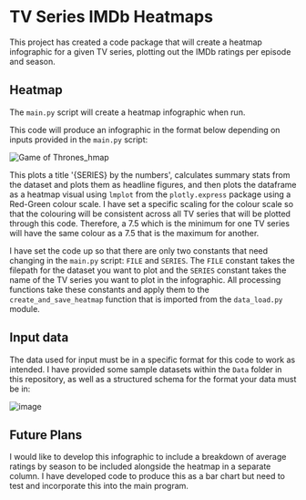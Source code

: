 # TV Series IMDb Heatmaps
This project has created a code package that will create a heatmap infographic for a given TV series, plotting out the IMDb ratings per episode and season.

## Heatmap
The `main.py` script will create a heatmap infographic when run.

This code will produce an infographic in the format below depending on inputs provided in the `main.py` script:

![Game of Thrones_hmap](https://github.com/user-attachments/assets/a3aff4c3-0b65-498e-a0c1-62d93e608da8)

This plots a title '{SERIES} by the numbers', calculates summary stats from the dataset and plots them as headline figures, and then plots the dataframe as a heatmap visual using `lmplot` from the `plotly.express` package using a Red-Green colour scale. I have set a specific scaling for the colour scale so that the colouring will be consistent across all TV series that will be plotted through this code. Therefore, a 7.5 which is the minimum for one TV series will have the same colour as a 7.5 that is the maximum for another.

I have set the code up so that there are only two constants that need changing in the `main.py` script: `FILE` and `SERIES`. The `FILE` constant takes the filepath for the dataset you want to plot and the `SERIES` constant takes the name of the TV series you want to plot in the infographic. All processing functions take these constants and apply them to the `create_and_save_heatmap` function that is imported from the `data_load.py` module.

## Input data
The data used for input must be in a specific format for this code to work as intended. I have provided some sample datasets within the `Data` folder in this repository, as well as a structured schema for the format your data must be in:

![image](https://github.com/user-attachments/assets/72c8d7a9-68a7-4303-94a2-f44d69ab04ed)

## Future Plans
I would like to develop this infographic to include a breakdown of average ratings by season to be included alongside the heatmap in a separate column. I have developed code to produce this as a bar chart but need to test and incorporate this into the main program.
